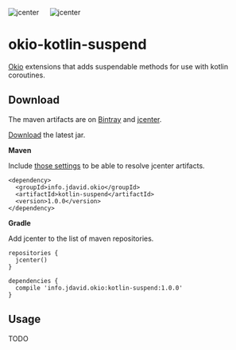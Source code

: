 ![jcenter](https://img.shields.io/badge/_jcenter_-_1.0.0-6688ff.png?style=flat) &#x2003; ![jcenter](https://img.shields.io/badge/_Tests_-_1/1-green.png?style=flat)
# okio-kotlin-suspend
[Okio](https://github.com/square/okio) extensions that adds suspendable methods for use with kotlin coroutines.

## Download ##

The maven artifacts are on [Bintray](https://bintray.com/programingjd/maven/info.jdavid.okio/view)
and [jcenter](https://bintray.com/search?query=info.jdavid.okio).

[Download](https://bintray.com/artifact/download/programingjd/maven/info/jdavid/okio/kotlin-suspend/1.0.0/kotlin-suspend-1.0.0.jar) the latest jar.

__Maven__

Include [those settings](https://bintray.com/repo/downloadMavenRepoSettingsFile/downloadSettings?repoPath=%2Fbintray%2Fjcenter)
 to be able to resolve jcenter artifacts.
```
<dependency>
  <groupId>info.jdavid.okio</groupId>
  <artifactId>kotlin-suspend</artifactId>
  <version>1.0.0</version>
</dependency>
```
__Gradle__

Add jcenter to the list of maven repositories.
```
repositories {
  jcenter()
}
```
```
dependencies {
  compile 'info.jdavid.okio:kotlin-suspend:1.0.0'
}
```

## Usage ##

TODO